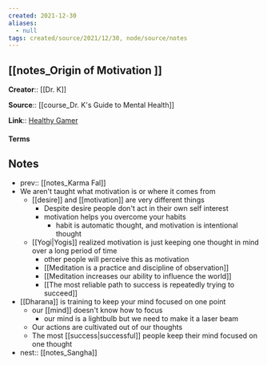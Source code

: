 ```yaml
---
created: 2021-12-30 
aliases:
  - null
tags: created/source/2021/12/30, node/source/notes
---
```


## [[notes_Origin of Motivation ]]
**Creator**:: [[Dr. K]]
 
**Source**:: [[course_Dr. K's Guide to Mental Health]]

**Link**:: [Healthy Gamer](https://coaching.healthygamer.gg/guide/lessons/origin-of-motivation)

#### Terms
## Notes
- prev:: [[notes_Karma Fal]]
- We aren't taught what motivation is or where it comes from
	- [[desire]] and [[motivation]] are very different things
		- Despite desire people don't act in their own self interest
		- motivation helps you overcome your habits
			- habit is automatic thought, and motivation is intentional thought
	- [[Yogi|Yogis]] realized motivation is just keeping one thought in mind over a long period of time
		- other people will perceive this as motivation
		- [[Meditation is a practice and discipline of observation]]
		- [[Meditation increases our ability to influence the world]]
		- [[The most reliable path to success is repeatedly trying to succeed]]
- [[Dharana]] is training to keep your mind focused on one point
	- our [[mind]] doesn't know how to focus
		- our mind is a lightbulb but we need to make it a laser beam
	- Our actions are cultivated out of our thoughts
	- The most [[success|successful]] people keep their mind focused on one thought
- nest:: [[notes_Sangha]]
	